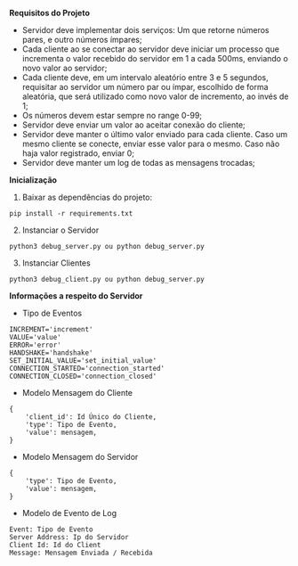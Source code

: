**Requisitos do Projeto**

- Servidor deve implementar dois serviços: Um que retorne números pares, e outro números ímpares;
- Cada cliente ao se conectar ao servidor deve iniciar um processo que incrementa o valor recebido do servidor em 1 a cada 500ms, enviando o novo valor ao servidor;
- Cada cliente deve, em um intervalo aleatório entre 3 e 5 segundos, requisitar ao servidor um número par ou ímpar, escolhido de forma aleatória, que será utilizado como novo valor de incremento, ao invés de 1;
- Os números devem estar sempre no range 0-99;
- Servidor deve enviar um valor ao aceitar conexão do cliente;
- Servidor deve manter o último valor enviado para cada cliente. Caso um mesmo cliente se conecte, enviar esse valor para o mesmo. Caso não haja valor registrado, enviar 0;
- Servidor deve manter um log de todas as mensagens trocadas;

**Inicialização**

1) Baixar as dependências do projeto:
```
pip install -r requirements.txt
```
2) Instanciar o Servidor
```
python3 debug_server.py ou python debug_server.py
```
3) Instanciar Clientes
```
python3 debug_client.py ou python debug_server.py
```

**Informações a respeito do Servidor**

- Tipo de Eventos
```
INCREMENT='increment'
VALUE='value'
ERROR='error'
HANDSHAKE='handshake'
SET_INITIAL_VALUE='set_initial_value'
CONNECTION_STARTED='connection_started'
CONNECTION_CLOSED='connection_closed'
```

- Modelo Mensagem do Cliente 
```
{
    'client_id': Id Único do Cliente,
    'type': Tipo de Evento,
    'value': mensagem,
}
```

- Modelo Mensagem do Servidor 
```
{
    'type': Tipo de Evento,
    'value': mensagem,
}
```

- Modelo de Evento de Log
```
Event: Tipo de Evento
Server Address: Ip do Servidor
Client Id: Id do Client
Message: Mensagem Enviada / Recebida
```
